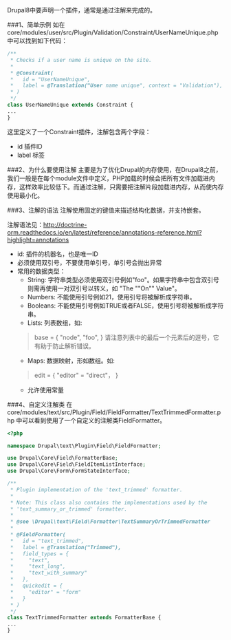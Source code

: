Drupal8中要声明一个插件，通常是通过注解来完成的。

###1、简单示例
如在core/modules/user/src/Plugin/Validation/Constraint/UserNameUnique.php中可以找到如下代码：

```php
/**
 * Checks if a user name is unique on the site.
 *
 * @Constraint(
 *   id = "UserNameUnique",
 *   label = @Translation("User name unique", context = "Validation"),
 * )
 */
class UserNameUnique extends Constraint {
...
}
```

这里定义了一个Constraint插件，注解包含两个字段：
* id 插件ID
* label 标签

###2、为什么要使用注解
主要是为了优化Drupal的内存使用，在Drupal8之前，我们一般是在每个module文件中定义，PHP加载的时候会把所有文件加载进内存，这样效率比较低下。而通过注解，只需要把注解片段加载进内存，从而使内存使用最小化。

###3、注解的语法
注解使用固定的键值来描述结构化数据，并支持嵌套。

注解语法见：http://doctrine-orm.readthedocs.io/en/latest/reference/annotations-reference.html?highlight=annotations

* id: 插件的机器名，也是唯一ID
* 必须使用双引号，不要使用单引号，单引号会抛出异常
* 常用的数据类型：
   * String: 字符串类型必须使用双引号例如"foo"。如果字符串中包含双引号则需再使用一对双引号以转义，如 "The  ""On""  Value"。
   * Numbers: 不能使用引号例如21，使用引号将被解析成字符串。
   * Booleans: 不能使用引号例如TRUE或者FALSE，使用引号将被解析成字符串。
   * Lists: 列表数组，如:
   > base = {
     "node",
     "foo",
   }
   请注意列表中的最后一个元素后的逗号，它有助于防止解析错误。
   * Maps: 数据映射，形如数组。如:
   > edit = {
      "editor" = "direct"，
   }
   * 允许使用常量
   
###4、自定义注解类
在 core/modules/text/src/Plugin/Field/FieldFormatter/TextTrimmedFormatter.php 中可以看到使用了一个自定义的注解类FieldFormatter。
```php
<?php

namespace Drupal\text\Plugin\Field\FieldFormatter;

use Drupal\Core\Field\FormatterBase;
use Drupal\Core\Field\FieldItemListInterface;
use Drupal\Core\Form\FormStateInterface;

/**
 * Plugin implementation of the 'text_trimmed' formatter.
 *
 * Note: This class also contains the implementations used by the
 * 'text_summary_or_trimmed' formatter.
 *
 * @see \Drupal\text\Field\Formatter\TextSummaryOrTrimmedFormatter
 *
 * @FieldFormatter(
 *   id = "text_trimmed",
 *   label = @Translation("Trimmed"),
 *   field_types = {
 *     "text",
 *     "text_long",
 *     "text_with_summary"
 *   },
 *   quickedit = {
 *     "editor" = "form"
 *   }
 * )
 */
class TextTrimmedFormatter extends FormatterBase {
...
}
```